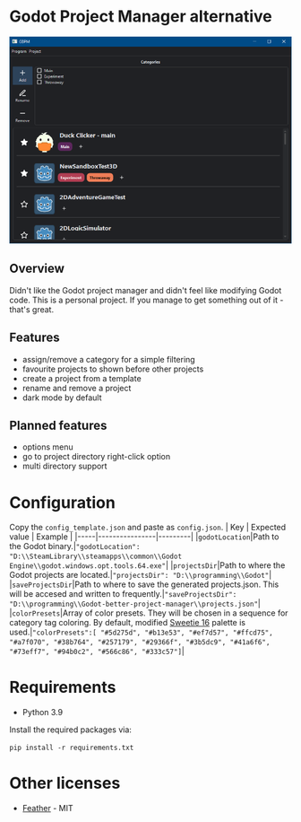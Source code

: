 # Godot Project Manager alternative

![](screenshot.png)
## Overview
Didn't like the Godot project manager and didn't feel like modifying Godot code. This is a personal project. If you manage to get something out of it - that's great.

## Features 
- assign/remove a category for a simple filtering
- favourite projects to shown before other projects
- create a project from a template
- rename and remove a project
- dark mode by default

## Planned features
- options menu
- go to project directory right-click option
- multi directory support

# Configuration
Copy the `config_template.json` and paste as `config.json`.
| Key | Expected value | Example |
|-----|----------------|---------|
|`godotLocation`|Path to the Godot binary.|`"godotLocation": "D:\\SteamLibrary\\steamapps\\common\\Godot Engine\\godot.windows.opt.tools.64.exe"`|
|`projectsDir`|Path to where the Godot projects are located.|`"projectsDir": "D:\\programming\\Godot"`|
|`saveProjectsDir`|Path to where to save the generated projects.json. This will be accesed and written to frequently.|`"saveProjectsDir": "D:\\programming\\Godot-better-project-manager\\projects.json"`|
|`colorPresets`|Array of color presets. They will be chosen in a sequence for category tag coloring. By default, modified [Sweetie 16](https://lospec.com/palette-list/sweetie-16) palette is used.|`"colorPresets":[ "#5d275d", "#b13e53", "#ef7d57", "#ffcd75", "#a7f070", "#38b764", "#257179", "#29366f", "#3b5dc9", "#41a6f6", "#73eff7", "#94b0c2", "#566c86", "#333c57"]`|

# Requirements
- Python 3.9

Install the required packages via:

`pip install -r requirements.txt`

# Other licenses
- [Feather](https://github.com/feathericons/feather) - MIT